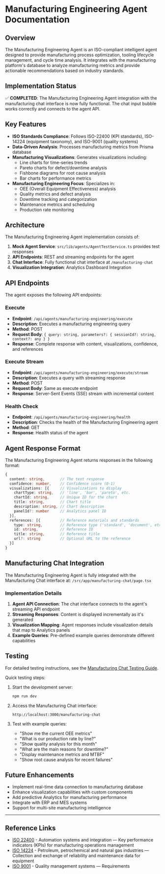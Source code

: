 # Manufacturing Engineering Agent Documentation

## Overview

The Manufacturing Engineering Agent is an ISO-compliant intelligent agent designed to provide manufacturing process optimization, tooling lifecycle management, and cycle time analysis. It integrates with the manufacturing platform's database to analyze manufacturing metrics and provide actionable recommendations based on industry standards.

## Implementation Status

✅ **COMPLETED**: The Manufacturing Engineering Agent integration with the manufacturing chat interface is now fully functional. The chat input bubble works correctly and connects to the agent API.

## Key Features

- **ISO Standards Compliance**: Follows ISO-22400 (KPI standards), ISO-14224 (equipment taxonomy), and ISO-9001 (quality systems)
- **Data-Driven Analysis**: Processes manufacturing metrics from Prisma database
- **Manufacturing Visualizations**: Generates visualizations including:
  - Line charts for time-series trends
  - Pareto charts for defect/downtime analysis
  - Fishbone diagrams for root cause analysis
  - Bar charts for performance metrics
- **Manufacturing Engineering Focus**: Specializes in:
  - OEE (Overall Equipment Effectiveness) analysis
  - Quality metrics and defect analysis
  - Downtime tracking and categorization
  - Maintenance metrics and scheduling
  - Production rate monitoring

## Architecture

The Manufacturing Engineering Agent implementation consists of:

1. **Mock Agent Service**: `src/lib/agents/AgentTestService.ts` provides test responses
2. **API Endpoints**: REST and streaming endpoints for the agent
3. **Chat Interface**: Fully functional chat interface at `/manufacturing-chat`
4. **Visualization Integration**: Analytics Dashboard Integration

## API Endpoints

The agent exposes the following API endpoints:

### Execute
- **Endpoint**: `/api/agents/manufacturing-engineering/execute`
- **Description**: Executes a manufacturing engineering query
- **Method**: POST
- **Request Body**: `{ query: string, parameters?: { sessionId?: string, context?: any } }`
- **Response**: Complete response with content, visualizations, confidence, and references

### Execute Stream
- **Endpoint**: `/api/agents/manufacturing-engineering/execute/stream`
- **Description**: Executes a query with streaming response
- **Method**: POST
- **Request Body**: Same as execute endpoint
- **Response**: Server-Sent Events (SSE) stream with incremental content

### Health Check
- **Endpoint**: `/api/agents/manufacturing-engineering/health`
- **Description**: Checks the health of the Manufacturing Engineering agent
- **Method**: GET
- **Response**: Health status of the agent

## Agent Response Format

The Manufacturing Engineering Agent returns responses in the following format:

```typescript
{
  content: string,       // The text response
  confidence: number,    // Confidence score (0-1)
  visualizations: [{     // Visualizations to display
    chartType: string,   // 'line', 'bar', 'pareto', etc.
    chartId: string,     // Unique ID for the chart
    title: string,       // Chart title
    description: string, // Chart description
    panelId?: number     // Analytics panel ID
  }],
  references: [{         // Reference materials and standards
    type: string,        // Reference type ('standard', 'document', etc.)
    id: string,          // Reference ID
    title: string,       // Reference title
    url?: string         // Optional URL to the reference
  }]
}
```

## Manufacturing Chat Integration

The Manufacturing Engineering Agent is fully integrated with the Manufacturing Chat interface at:
`/src/app/manufacturing-chat/page.tsx`

### Implementation Details

1. **Agent API Connection**: The chat interface connects to the agent's streaming API endpoint
2. **Streaming Responses**: Content is displayed incrementally as it's generated
3. **Visualization Mapping**: Agent responses include visualization details that map to Analytics panels
4. **Example Queries**: Pre-defined example queries demonstrate different capabilities

## Testing

For detailed testing instructions, see the [Manufacturing Chat Testing Guide](./MANUFACTURING_CHAT_TESTING.md).

Quick testing steps:

1. Start the development server:
   ```bash
   npm run dev
   ```

2. Access the Manufacturing Chat interface:
   ```
   http://localhost:3000/manufacturing-chat
   ```

3. Test with example queries:
   - "Show me the current OEE metrics"
   - "What is our production rate by line?"
   - "Show quality analysis for this month"
   - "What are the main reasons for downtime?"
   - "Display maintenance metrics and MTBF"
   - "Show root cause analysis for recent failures"

## Future Enhancements

- Implement real-time data connection to manufacturing database
- Enhance visualization capabilities with custom components
- Add predictive Analytics for manufacturing performance
- Integrate with ERP and MES systems
- Support for multi-site manufacturing intelligence

---

## Reference Links

- [ISO 22400](https://www.iso.org/standard/56847.html) - Automation systems and integration — Key performance indicators (KPIs) for manufacturing operations management
- [ISO 14224](https://www.iso.org/standard/64076.html) - Petroleum, petrochemical and natural gas industries — Collection and exchange of reliability and maintenance data for equipment
- [ISO 9001](https://www.iso.org/standard/62085.html) - Quality management systems — Requirements